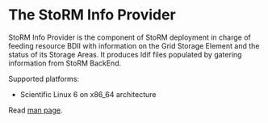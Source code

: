 The StoRM Info Provider
===============================

StoRM Info Provider is the component of StoRM deployment in charge of feeding resource BDII with 
information on the Grid Storage Element and the status of its Storage Areas. It produces ldif
files populated by gatering information from StoRM BackEnd.

Supported platforms:

- Scientific Linux 6 on x86\_64 architecture

Read [man page](man/README.md).

